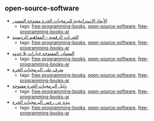 open-source-software 
---
* [الأبعاد الاستراتيجية للبرمجيات الحرة مفتوحة المصدر ](http://librebooks.org/strategic-dimensions-of-free-and-open-source-software/)
    * tags: [free-programming-books](../tags/free-programming-books.md), [open-source-software](../tags/open-source-software.md), [free-programming-books-ar](../tags/free-programming-books-ar.md)
* [الحريات الرقمية - المفاهيم الرئيسية ](http://librebooks.org/digital-freedoms-main-concepts/)
    * tags: [free-programming-books](../tags/free-programming-books.md), [open-source-software](../tags/open-source-software.md), [free-programming-books-ar](../tags/free-programming-books-ar.md)
* [المصادر المفتوحة خيارات بلا حدود ](http://librebooks.org/opensource-ultimate-options/)
    * tags: [free-programming-books](../tags/free-programming-books.md), [open-source-software](../tags/open-source-software.md), [free-programming-books-ar](../tags/free-programming-books-ar.md)
* [تعرف على البرمجيات الحرة ](http://librebooks.org/know-free-software/)
    * tags: [free-programming-books](../tags/free-programming-books.md), [open-source-software](../tags/open-source-software.md), [free-programming-books-ar](../tags/free-programming-books-ar.md)
* [دليل البرمجيات الحرة مفتوحة ](http://librebooks.org/free-opensource-guide/)
    * tags: [free-programming-books](../tags/free-programming-books.md), [open-source-software](../tags/open-source-software.md), [free-programming-books-ar](../tags/free-programming-books-ar.md)
* [نبذة عن رخص البرمجيات الحرة ](http://librebooks.org/bref-about-foss-licenses/)
    * tags: [free-programming-books](../tags/free-programming-books.md), [open-source-software](../tags/open-source-software.md), [free-programming-books-ar](../tags/free-programming-books-ar.md)
